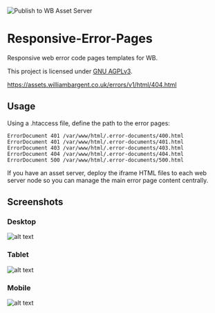 ![Publish to WB Asset Server](https://github.com/WilliamBargentLimited/Responsive-Error-Pages/workflows/Publish%20to%20WB%20Asset%20Server/badge.svg)

# Responsive-Error-Pages
Responsive web error code pages templates for WB.

This project is licensed under [GNU AGPLv3](https://choosealicense.com/licenses/agpl-3.0/#).

<https://assets.williambargent.co.uk/errors/v1/html/404.html>

## Usage
Using a .htaccess file, define the path to the error pages:

```
ErrorDocument 401 /var/www/html/.error-documents/400.html
ErrorDocument 401 /var/www/html/.error-documents/401.html
ErrorDocument 403 /var/www/html/.error-documents/403.html
ErrorDocument 404 /var/www/html/.error-documents/404.html
ErrorDocument 500 /var/www/html/.error-documents/500.html
```

If you have an asset server, deploy the iframe HTML files to each web server node so you can manage the main error page content centrally.

## Screenshots
### Desktop
![alt text](https://github.com/WilliamBargentLTD/Responsive-Error-Pages/blob/master/desktop.png "Desktop Screenshot")
### Tablet
![alt text](https://github.com/WilliamBargentLTD/Responsive-Error-Pages/blob/master/tablet.png "Tablet Screenshot")
### Mobile
![alt text](https://github.com/WilliamBargentLTD/Responsive-Error-Pages/blob/master/mobile.png "Mobile Screenshot")
